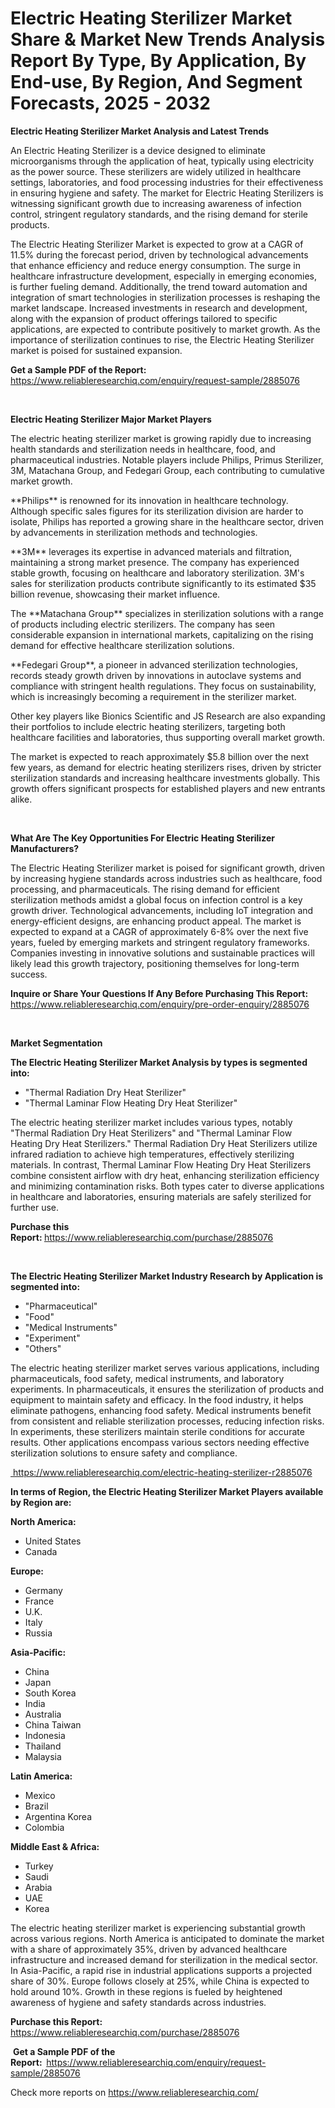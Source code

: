 <p><h1>Electric Heating Sterilizer Market Share & Market New Trends Analysis Report By Type, By Application, By End-use, By Region, And Segment Forecasts, 2025 - 2032</h1></p><p><strong>Electric Heating Sterilizer Market Analysis and Latest Trends</strong></p>
<p><p>An Electric Heating Sterilizer is a device designed to eliminate microorganisms through the application of heat, typically using electricity as the power source. These sterilizers are widely utilized in healthcare settings, laboratories, and food processing industries for their effectiveness in ensuring hygiene and safety. The market for Electric Heating Sterilizers is witnessing significant growth due to increasing awareness of infection control, stringent regulatory standards, and the rising demand for sterile products.</p><p>The Electric Heating Sterilizer Market is expected to grow at a CAGR of 11.5% during the forecast period, driven by technological advancements that enhance efficiency and reduce energy consumption. The surge in healthcare infrastructure development, especially in emerging economies, is further fueling demand. Additionally, the trend toward automation and integration of smart technologies in sterilization processes is reshaping the market landscape. Increased investments in research and development, along with the expansion of product offerings tailored to specific applications, are expected to contribute positively to market growth. As the importance of sterilization continues to rise, the Electric Heating Sterilizer market is poised for sustained expansion.</p></p>
<p><strong>Get a Sample PDF of the Report:&nbsp;</strong> <a href="https://www.reliableresearchiq.com/enquiry/request-sample/2885076?utm_campaign=3026&utm_medium=2&utm_source=Github&utm_content=ia&utm_term=13032025&utm_id=electric-heating-sterilizer">https://www.reliableresearchiq.com/enquiry/request-sample/2885076</a></p>
<p>&nbsp;</p>
<p><strong>Electric Heating Sterilizer Major Market Players</strong></p>
<p><p>The electric heating sterilizer market is growing rapidly due to increasing health standards and sterilization needs in healthcare, food, and pharmaceutical industries. Notable players include Philips, Primus Sterilizer, 3M, Matachana Group, and Fedegari Group, each contributing to cumulative market growth.</p><p>**Philips** is renowned for its innovation in healthcare technology. Although specific sales figures for its sterilization division are harder to isolate, Philips has reported a growing share in the healthcare sector, driven by advancements in sterilization methods and technologies.</p><p>**3M** leverages its expertise in advanced materials and filtration, maintaining a strong market presence. The company has experienced stable growth, focusing on healthcare and laboratory sterilization. 3M's sales for sterilization products contribute significantly to its estimated $35 billion revenue, showcasing their market influence.</p><p>The **Matachana Group** specializes in sterilization solutions with a range of products including electric sterilizers. The company has seen considerable expansion in international markets, capitalizing on the rising demand for effective healthcare sterilization solutions.</p><p>**Fedegari Group**, a pioneer in advanced sterilization technologies, records steady growth driven by innovations in autoclave systems and compliance with stringent health regulations. They focus on sustainability, which is increasingly becoming a requirement in the sterilizer market.</p><p>Other key players like Bionics Scientific and JS Research are also expanding their portfolios to include electric heating sterilizers, targeting both healthcare facilities and laboratories, thus supporting overall market growth.</p><p>The market is expected to reach approximately $5.8 billion over the next few years, as demand for electric heating sterilizers rises, driven by stricter sterilization standards and increasing healthcare investments globally. This growth offers significant prospects for established players and new entrants alike.</p></p>
<p>&nbsp;</p>
<p><strong>What Are The Key Opportunities For Electric Heating Sterilizer Manufacturers?</strong></p>
<p><p>The Electric Heating Sterilizer market is poised for significant growth, driven by increasing hygiene standards across industries such as healthcare, food processing, and pharmaceuticals. The rising demand for efficient sterilization methods amidst a global focus on infection control is a key growth driver. Technological advancements, including IoT integration and energy-efficient designs, are enhancing product appeal. The market is expected to expand at a CAGR of approximately 6-8% over the next five years, fueled by emerging markets and stringent regulatory frameworks. Companies investing in innovative solutions and sustainable practices will likely lead this growth trajectory, positioning themselves for long-term success.</p></p>
<p><strong>Inquire or Share Your Questions If Any Before Purchasing This Report:</strong> <a href="https://www.reliableresearchiq.com/enquiry/pre-order-enquiry/2885076?utm_campaign=3026&utm_medium=2&utm_source=Github&utm_content=ia&utm_term=13032025&utm_id=electric-heating-sterilizer">https://www.reliableresearchiq.com/enquiry/pre-order-enquiry/2885076</a></p>
<p>&nbsp;</p>
<p><strong>Market Segmentation</strong></p>
<p><strong>The Electric Heating Sterilizer Market Analysis by types is segmented into:</strong></p>
<p><ul><li>"Thermal Radiation Dry Heat Sterilizer"</li><li>"Thermal Laminar Flow Heating Dry Heat Sterilizer"</li></ul></p>
<p><p>The electric heating sterilizer market includes various types, notably "Thermal Radiation Dry Heat Sterilizers" and "Thermal Laminar Flow Heating Dry Heat Sterilizers." Thermal Radiation Dry Heat Sterilizers utilize infrared radiation to achieve high temperatures, effectively sterilizing materials. In contrast, Thermal Laminar Flow Heating Dry Heat Sterilizers combine consistent airflow with dry heat, enhancing sterilization efficiency and minimizing contamination risks. Both types cater to diverse applications in healthcare and laboratories, ensuring materials are safely sterilized for further use.</p></p>
<p><strong>Purchase this Report:&nbsp;</strong><a href="https://www.reliableresearchiq.com/purchase/2885076?utm_campaign=3026&utm_medium=2&utm_source=Github&utm_content=ia&utm_term=13032025&utm_id=electric-heating-sterilizer">https://www.reliableresearchiq.com/purchase/2885076</a></p>
<p>&nbsp;</p>
<p><strong>The Electric Heating Sterilizer Market Industry Research by Application is segmented into:</strong></p>
<p><ul><li>"Pharmaceutical"</li><li>"Food"</li><li>"Medical Instruments"</li><li>"Experiment"</li><li>"Others"</li></ul></p>
<p><p>The electric heating sterilizer market serves various applications, including pharmaceuticals, food safety, medical instruments, and laboratory experiments. In pharmaceuticals, it ensures the sterilization of products and equipment to maintain safety and efficacy. In the food industry, it helps eliminate pathogens, enhancing food safety. Medical instruments benefit from consistent and reliable sterilization processes, reducing infection risks. In experiments, these sterilizers maintain sterile conditions for accurate results. Other applications encompass various sectors needing effective sterilization solutions to ensure safety and compliance.</p></p>
<p><a href="https://www.reliableresearchiq.com/electric-heating-sterilizer-r2885076?utm_campaign=3026&utm_medium=2&utm_source=Github&utm_content=ia&utm_term=13032025&utm_id=electric-heating-sterilizer">&nbsp;https://www.reliableresearchiq.com/electric-heating-sterilizer-r2885076</a></p>
<p><strong>In terms of Region, the Electric Heating Sterilizer Market Players available by Region are:</strong></p>
<p>
    <p> <strong> North America: </strong>
        <ul>
            <li>United States</li>
            <li>Canada</li>
        </ul>
        </p> 
    <p> <strong> Europe: </strong>
        <ul>
            <li>Germany</li>
            <li>France</li>
            <li>U.K.</li>
            <li>Italy</li>
            <li>Russia</li>
        </ul>
        </p> 
    <p> <strong> Asia-Pacific: </strong>
        <ul>
            <li>China</li>
            <li>Japan</li>
            <li>South Korea</li>
            <li>India</li>
            <li>Australia</li>
            <li>China Taiwan</li>
            <li>Indonesia</li>
            <li>Thailand</li>
            <li>Malaysia</li>
        </ul>
        </p> 
    <p> <strong> Latin America: </strong>
        <ul>
            <li>Mexico</li>
            <li>Brazil</li>
            <li>Argentina Korea</li>
            <li>Colombia</li>
        </ul>
        </p> 
    <p> <strong> Middle East & Africa: </strong>
        <ul>
            <li>Turkey</li>
            <li>Saudi</li>
            <li>Arabia</li>
            <li>UAE</li>
            <li>Korea</li>
        </ul>
    </p>
    </p>
<p><p>The electric heating sterilizer market is experiencing substantial growth across various regions. North America is anticipated to dominate the market with a share of approximately 35%, driven by advanced healthcare infrastructure and increased demand for sterilization in the medical sector. In Asia-Pacific, a rapid rise in industrial applications supports a projected share of 30%. Europe follows closely at 25%, while China is expected to hold around 10%. Growth in these regions is fueled by heightened awareness of hygiene and safety standards across industries.</p></p>
<p><strong>Purchase this Report: </strong><a href="https://www.reliableresearchiq.com/purchase/2885076?utm_campaign=3026&utm_medium=2&utm_source=Github&utm_content=ia&utm_term=13032025&utm_id=electric-heating-sterilizer">https://www.reliableresearchiq.com/purchase/2885076</a></p>
<p>&nbsp;<strong>Get a Sample PDF of the Report:&nbsp;&nbsp;</strong><a href="https://www.reliableresearchiq.com/enquiry/request-sample/2885076?utm_campaign=3026&utm_medium=2&utm_source=Github&utm_content=ia&utm_term=13032025&utm_id=electric-heating-sterilizer">https://www.reliableresearchiq.com/enquiry/request-sample/2885076</a></p>
<p><strong></strong></p>
<p>Check more reports on <a href="https://www.reliableresearchiq.com/?utm_campaign=3026&utm_medium=2&utm_source=Github&utm_content=ia&utm_term=13032025&utm_id=electric-heating-sterilizer">https://www.reliableresearchiq.com/</a></p>